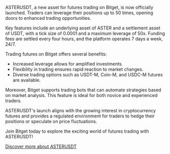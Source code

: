 ASTERUSDT, a new asset for futures trading on Bitget, is now officially launched. Traders can leverage their positions up to 50 times, opening doors to enhanced trading opportunities.

Key features include an underlying asset of ASTER and a settlement asset of USDT, with a tick size of 0.0001 and a maximum leverage of 50x. Funding fees are settled every four hours, and the platform operates 7 days a week, 24/7.

Trading futures on Bitget offers several benefits:
- Increased leverage allows for amplified investments.
- Flexibility in trading ensures rapid reaction to market changes.
- Diverse trading options such as USDT-M, Coin-M, and USDC-M futures are available.

Moreover, Bitget supports trading bots that can automate strategies based on market analysis. This feature is ideal for both novice and experienced traders.

ASTERUSDT's launch aligns with the growing interest in cryptocurrency futures and provides a regulated environment for traders to hedge their positions or speculate on price fluctuations.

Join Bitget today to explore the exciting world of futures trading with ASTERUSDT!

[Discover more about ASTERUSDT](https://chain-base.xyz/introducing-asterusdt-a-new-frontier-in-futures-trading)